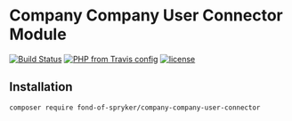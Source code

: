 # Company Company User Connector Module
[![Build Status](https://travis-ci.org/fond-of/spryker-company-company-user-connector.svg?branch=master)](https://travis-ci.org/fond-of/spryker-company-company-user-connector)
[![PHP from Travis config](https://img.shields.io/travis/php-v/symfony/symfony.svg)](https://php.net/)
[![license](https://img.shields.io/github/license/mashape/apistatus.svg)](https://packagist.org/packages/fond-of-spryker/company-company-user-connector)

## Installation

```
composer require fond-of-spryker/company-company-user-connector
```
